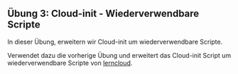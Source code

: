 ## Übung 3: Cloud-init - Wiederverwendbare Scripte 

In dieser Übung, erweitern wir Cloud-init um wiederverwendbare Scripte.


Verwendet dazu die vorherige Übung und erweitert das Cloud-init Script um wiederverwendbare Scripte von [lerncloud](https://github.com/mc-b/lerncloud/tree/main/services).
 

    
